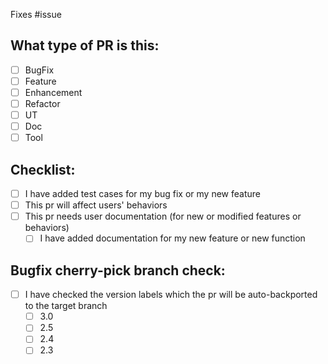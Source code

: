 Fixes #issue

## What type of PR is this:
- [ ] BugFix
- [ ] Feature
- [ ] Enhancement
- [ ] Refactor
- [ ] UT
- [ ] Doc
- [ ] Tool

## Checklist:
- [ ] I have added test cases for my bug fix or my new feature
- [ ] This pr will affect users' behaviors
- [ ] This pr needs user documentation (for new or modified features or behaviors)
  - [ ] I have added documentation for my new feature or new function

## Bugfix cherry-pick branch check:
- [ ] I have checked the version labels which the pr will be auto-backported to the target branch
  - [ ] 3.0
  - [ ] 2.5
  - [ ] 2.4
  - [ ] 2.3
